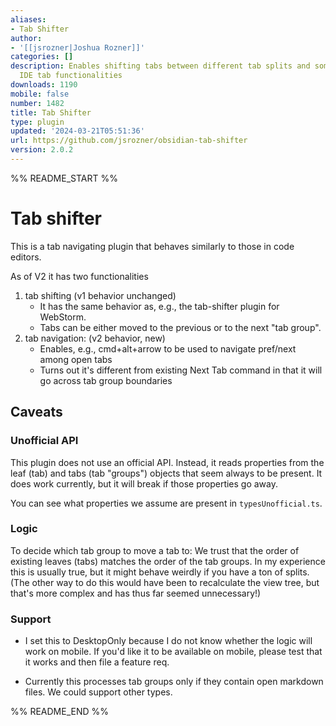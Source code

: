 ```yaml
---
aliases:
- Tab Shifter
author:
- '[[jsrozner|Joshua Rozner]]'
categories: []
description: Enables shifting tabs between different tab splits and some other basic
  IDE tab functionalities
downloads: 1190
mobile: false
number: 1482
title: Tab Shifter
type: plugin
updated: '2024-03-21T05:51:36'
url: https://github.com/jsrozner/obsidian-tab-shifter
version: 2.0.2
---
```


%% README_START %%

# Tab shifter
This is a tab navigating plugin that behaves similarly to those in code editors.

As of V2 it has two functionalities
1. tab shifting  (v1 behavior unchanged)
	- It has the same behavior as, e.g., the tab-shifter plugin for WebStorm.
	- Tabs can be either moved to the previous or to the next "tab group".
2. tab navigation: (v2 behavior, new)
   - Enables, e.g., cmd+alt+arrow to be used to navigate pref/next among open tabs
   - Turns out it's different from existing Next Tab command in that it will go across tab group boundaries

## Caveats
### Unofficial API
This plugin does not use an official API. Instead, it reads properties from
the leaf (tab) and tabs (tab "groups") objects that seem always to be present.
It does work currently, but it will break if those properties go away. 

You can see what properties we assume are present in `typesUnofficial.ts`.

### Logic
To decide which tab group to move a tab to: 
We trust that the order of existing leaves (tabs) matches the
order of the tab groups. In my experience this is usually true, but
it might behave weirdly if you have a ton of splits. (The other way to do this 
would have been to recalculate the view tree, but that's more complex and has
thus far seemed unnecessary!)

### Support
- I set this to DesktopOnly because I do not know whether the logic will work 
on mobile. If you'd like it to be available on mobile, please test that it works
and then file a feature req.

- Currently this processes tab groups only if they contain open markdown files.
We could support other types.


%% README_END %%